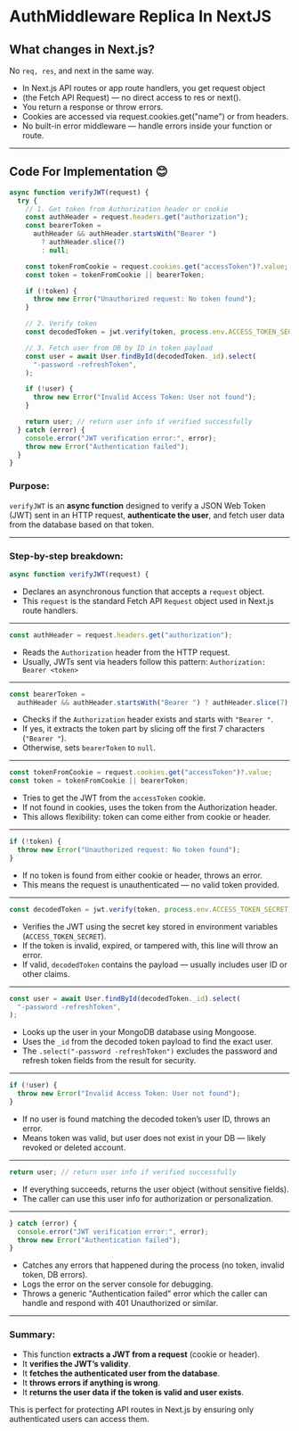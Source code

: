 # AuthMiddleware Replica In NextJS

## What changes in Next.js?

No `req, res`, and next in the same way.

- In Next.js API routes or app route handlers, you get request object
- (the Fetch API Request) — no direct access to res or next().
- You return a response or throw errors.
- Cookies are accessed via request.cookies.get("name") or from headers.
- No built-in error middleware — handle errors inside your function or route.

---

## Code For Implementation 😊

```js
async function verifyJWT(request) {
  try {
    // 1. Get token from Authorization header or cookie
    const authHeader = request.headers.get("authorization");
    const bearerToken =
      authHeader && authHeader.startsWith("Bearer ")
        ? authHeader.slice(7)
        : null;

    const tokenFromCookie = request.cookies.get("accessToken")?.value;
    const token = tokenFromCookie || bearerToken;

    if (!token) {
      throw new Error("Unauthorized request: No token found");
    }

    // 2. Verify token
    const decodedToken = jwt.verify(token, process.env.ACCESS_TOKEN_SECRET);

    // 3. Fetch user from DB by ID in token payload
    const user = await User.findById(decodedToken._id).select(
      "-password -refreshToken",
    );

    if (!user) {
      throw new Error("Invalid Access Token: User not found");
    }

    return user; // return user info if verified successfully
  } catch (error) {
    console.error("JWT verification error:", error);
    throw new Error("Authentication failed");
  }
}
```

### Purpose:

`verifyJWT` is an **async function** designed to verify a JSON Web Token (JWT) sent in an HTTP request, **authenticate the user**, and fetch user data from the database based on that token.

---

### Step-by-step breakdown:

```js
async function verifyJWT(request) {
```

- Declares an asynchronous function that accepts a `request` object.
- This `request` is the standard Fetch API `Request` object used in Next.js route handlers.

---

```js
const authHeader = request.headers.get("authorization");
```

- Reads the `Authorization` header from the HTTP request.
- Usually, JWTs sent via headers follow this pattern:
  `Authorization: Bearer <token>`

---

```js
const bearerToken =
  authHeader && authHeader.startsWith("Bearer ") ? authHeader.slice(7) : null;
```

- Checks if the `Authorization` header exists and starts with `"Bearer "`.
- If yes, it extracts the token part by slicing off the first 7 characters (`"Bearer "`).
- Otherwise, sets `bearerToken` to `null`.

---

```js
const tokenFromCookie = request.cookies.get("accessToken")?.value;
const token = tokenFromCookie || bearerToken;
```

- Tries to get the JWT from the `accessToken` cookie.
- If not found in cookies, uses the token from the Authorization header.
- This allows flexibility: token can come either from cookie or header.

---

```js
if (!token) {
  throw new Error("Unauthorized request: No token found");
}
```

- If no token is found from either cookie or header, throws an error.
- This means the request is unauthenticated — no valid token provided.

---

```js
const decodedToken = jwt.verify(token, process.env.ACCESS_TOKEN_SECRET);
```

- Verifies the JWT using the secret key stored in environment variables (`ACCESS_TOKEN_SECRET`).
- If the token is invalid, expired, or tampered with, this line will throw an error.
- If valid, `decodedToken` contains the payload — usually includes user ID or other claims.

---

```js
const user = await User.findById(decodedToken._id).select(
  "-password -refreshToken",
);
```

- Looks up the user in your MongoDB database using Mongoose.
- Uses the `_id` from the decoded token payload to find the exact user.
- The `.select("-password -refreshToken")` excludes the password and refresh token fields from the result for security.

---

```js
if (!user) {
  throw new Error("Invalid Access Token: User not found");
}
```

- If no user is found matching the decoded token’s user ID, throws an error.
- Means token was valid, but user does not exist in your DB — likely revoked or deleted account.

---

```js
return user; // return user info if verified successfully
```

- If everything succeeds, returns the user object (without sensitive fields).
- The caller can use this user info for authorization or personalization.

---

```js
} catch (error) {
  console.error("JWT verification error:", error);
  throw new Error("Authentication failed");
}
```

- Catches any errors that happened during the process (no token, invalid token, DB errors).
- Logs the error on the server console for debugging.
- Throws a generic "Authentication failed" error which the caller can handle and respond with 401 Unauthorized or similar.

---

### Summary:

- This function **extracts a JWT from a request** (cookie or header).
- It **verifies the JWT’s validity**.
- It **fetches the authenticated user from the database**.
- It **throws errors if anything is wrong**.
- It **returns the user data if the token is valid and user exists**.

This is perfect for protecting API routes in Next.js by ensuring only authenticated users can access them.
